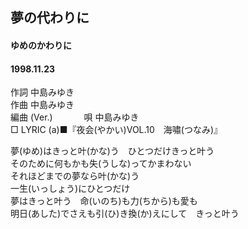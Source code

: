 ## 夢の代わりに
#### ゆめのかわりに
#### 1998.11.23


作詞     中島みゆき　　　　　   
作曲      中島みゆき  　　　   
編曲 (Ver.) 　　　
唄     中島みゆき    
□ LYRIC (a)■『夜会(やかい)VOL.10　海嘯(つなみ)』  
  
夢(ゆめ)はきっと叶(かな)う　ひとつだけきっと叶う  
そのために何もかも失(うしな)ってかまわない  
それほどまでの夢なら叶(かな)う  
一生(いっしょう)にひとつだけ  
夢はきっと叶う　命(いのち)も力(ちから)も愛も  
明日(あした)でさえも引(ひ)き換(か)えにして　きっと叶う  